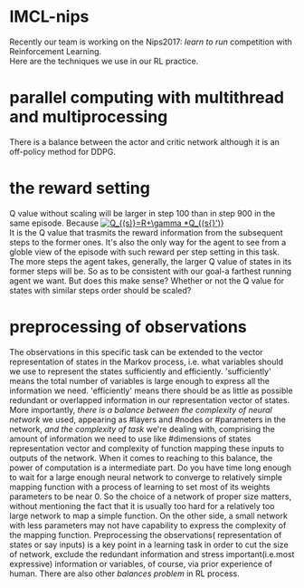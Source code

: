 
# IMCL-nips
Recently our team is working on the Nips2017: *learn to run* competition with Reinforcement Learning.  
Here are the techniques we use in our RL practice. 

# parallel computing with multithread and multiprocessing  
There is a balance between the actor and critic network although it is an off-policy method for DDPG.
# the reward setting 
Q value without scaling will be larger in step 100 than in step 900 in the same episode. Because <a href="https://www.codecogs.com/eqnedit.php?latex=Q_{(s)}=R&plus;\gamma&space;*Q_{(s{}')}" target="_blank"><img src="https://latex.codecogs.com/gif.latex?Q_{(s)}=R&plus;\gamma&space;*Q_{(s{}')}" title="Q_{(s)}=R+\gamma *Q_{(s{}')}" /></a>  
It is the Q value that trasmits the reward information from the subsequent steps to the former ones. It's also the only way for the agent to see from a globle view of the episode with such reward per step setting in this task. The more steps the agent takes, generally, the larger Q value of states in its former steps will be. So as to be consistent with our goal-a farthest running agent we want. But does this make sense? Whether or not the Q value for states with similar steps order should be scaled?  
# preprocessing of observations
The observations in this specific task can be extended to the vector representation of states in the Markov process, i.e. what variables should we use to represent the states sufficiently and efficiently. 'sufficiently' means the total number of variables is large enough to express all the information we need. 'efficiently' means there should be as little as possible redundant or overlapped information in our representation vector of states. More importantly, *there is a balance between the complexity of neural network* we used, appearing as #layers and #nodes or #parameters in the network, *and the complexity of task* we're dealing with, comprising the amount of information we need to use like #dimensions of states representation vector and complexity of function mapping these inputs to outputs of the network. When it comes to reaching to this balance, the power of computation is a intermediate part. Do you have time long enough to wait for a large enough neural network to converge to relatively simple mapping function with a process of learning to set most of its weights parameters to be near 0. So the choice of a network of proper size matters, without mentioning the fact that it is usually too hard for a relatively too large network to map a simple function. On the other side, a small network with less parameters may not have capability to express the complexity of the mapping function. Preprocessing the observations( representation of states or say inputs) is a key point in a learning task in order to cut the size of network, exclude the redundant information and stress important(i.e.most expressive) information or variables, of course, via prior experience of human. There are also other *balances problem* in RL process.
